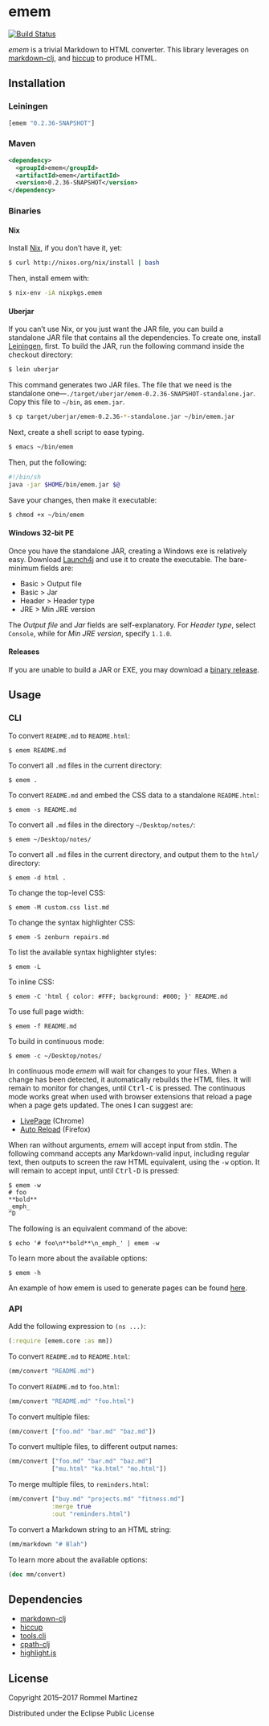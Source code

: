 emem
====

[![Build Status](https://travis-ci.org/ebzzry/emem.svg)](https://travis-ci.org/ebzzry/emem)

_emem_ is a trivial Markdown to HTML converter. This library leverages
on [markdown-clj](https://github.com/yogthos/markdown-clj), and
[hiccup](https://github.com/weavejester/hiccup) to produce HTML.


Installation
------------

### Leiningen

```clojure
[emem "0.2.36-SNAPSHOT"]
```

### Maven

```xml
<dependency>
  <groupId>emem</groupId>
  <artifactId>emem</artifactId>
  <version>0.2.36-SNAPSHOT</version>
</dependency>
```

### Binaries

#### Nix

Install [Nix](https://nixos.org/nix), if you don’t have it, yet:

```bash
$ curl http://nixos.org/nix/install | bash
```

Then, install emem with:

```bash
$ nix-env -iA nixpkgs.emem
```

#### Uberjar

If you can’t use Nix, or you just want the JAR file, you can build a
standalone JAR file that contains all the dependencies. To create
one, install [Leiningen](http://leiningen.org/#install), first. To
build the JAR, run the following command inside the checkout
directory:

```bash
$ lein uberjar
```

This command generates two JAR files. The file that we need is the
standalone
one—`./target/uberjar/emem-0.2.36-SNAPSHOT-standalone.jar`. Copy this
file to `~/bin`, as `emem.jar`.

```bash
$ cp target/uberjar/emem-0.2.36-*-standalone.jar ~/bin/emem.jar
```

Next, create a shell script to ease typing.

```bash
$ emacs ~/bin/emem
```

Then, put the following:

```bash
#!/bin/sh
java -jar $HOME/bin/emem.jar $@
```

Save your changes, then make it executable:

```bash
$ chmod +x ~/bin/emem
```


#### Windows 32-bit PE

Once you have the standalone JAR, creating a Windows exe is relatively
easy. Download [Launch4j](https://fbergmann.github.io/launch4j/) and
use it to create the executable. The bare-minimum fields are:

* Basic > Output file
* Basic > Jar
* Header > Header type
* JRE > Min JRE version

The _Output file_ and _Jar_ fields are self-explanatory. For
_Header type_, select `Console`, while for _Min JRE version_,
specify `1.1.0`.


#### Releases

If you are unable to build a JAR or EXE, you may download a
[binary release](https://github.com/ebzzry/emem/releases).


Usage
-----

### CLI

To convert `README.md` to `README.html`:

    $ emem README.md

To convert all `.md` files in the current directory:

    $ emem .

To convert `README.md` and embed the CSS data to a standalone
`README.html`:

    $ emem -s README.md

To convert all `.md` files in the directory `~/Desktop/notes/`:

    $ emem ~/Desktop/notes/

To convert all `.md` files in the current directory, and output them
to the `html/` directory:

    $ emem -d html .

To change the top-level CSS:

    $ emem -M custom.css list.md

To change the syntax highlighter CSS:

    $ emem -S zenburn repairs.md

To list the available syntax highlighter styles:

    $ emem -L

To inline CSS:

    $ emem -C 'html { color: #FFF; background: #000; }' README.md

To use full page width:

    $ emem -f README.md

To build in continuous mode:

    $ emem -c ~/Desktop/notes/

In continuous mode _emem_ will wait for changes to your files. When a
change has been detected, it automatically rebuilds the HTML files. It
will remain to monitor for changes, until <kbd>Ctrl-C</kbd> is
pressed. The continuous mode works great when used with browser
extensions that reload a page when a page gets updated. The ones I can
suggest are:

* [LivePage](https://chrome.google.com/webstore/detail/livepage/pilnojpmdoofaelbinaeodfpjheijkbh/related?hl=en) (Chrome)
* [Auto Reload](https://addons.mozilla.org/en-US/firefox/addon/auto-reload/?src=api) (Firefox)

When ran without arguments, _emem_ will accept input from stdin. The
following command accepts any Markdown-valid input, including regular
text, then outputs to screen the raw HTML equivalent, using the `-w`
option. It will remain to accept input, until <kbd>Ctrl-D</kbd> is
pressed:

    $ emem -w
    # foo
    **bold**
    _emph_
    ^D

The following is an equivalent command of the above:

    $ echo '# foo\n**bold**\n_emph_' | emem -w

To learn more about the available options:

    $ emem -h

An example of how emem is used to generate pages can be found [here](https://github.com/ebzzry/ebzzry.github.io/blob/master/Makefile).


### API

Add the following expression to `(ns ...)`:

```clojure
(:require [emem.core :as mm])
```

To convert `README.md` to `README.html`:

```clojure
(mm/convert "README.md")
```

To convert `README.md` to `foo.html`:

```clojure
(mm/convert "README.md" "foo.html")
```

To convert multiple files:

```clojure
(mm/convert ["foo.md" "bar.md" "baz.md"])
```

To convert multiple files, to different output names:

```clojure
(mm/convert ["foo.md" "bar.md" "baz.md"]
            ["mu.html" "ka.html" "mo.html"])
```

To merge multiple files, to `reminders.html`:

```clojure
(mm/convert ["buy.md" "projects.md" "fitness.md"]
            :merge true
            :out "reminders.html")
```

To convert a Markdown string to an HTML string:

```clojure
(mm/markdown "# Blah")
```

To learn more about the available options:

```clojure
(doc mm/convert)
```


Dependencies
------------

* [markdown-clj](https://github.com/yogthos/markdown-clj)
* [hiccup](https://github.com/weavejester/hiccup)
* [tools.cli](https://github.com/clojure/tools.cli)
* [cpath-clj](https://github.com/xsc/cpath-clj)
* [highlight.js](https://github.com/isagalaev/highlight.js)


License
-------

Copyright 2015–2017 Rommel Martinez

Distributed under the Eclipse Public License
